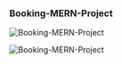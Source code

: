 ### Booking-MERN-Project

![Booking-MERN-Project](Hotel-Booking-project1.gif)

![Booking-MERN-Project](Hotel-Booking-project.gif)
